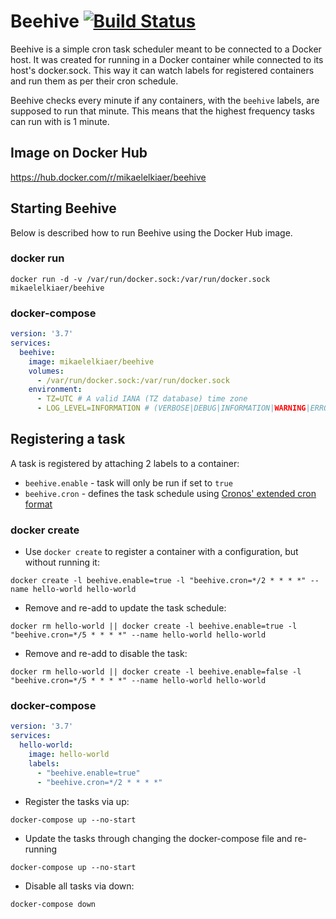# Beehive [![Build Status](https://drone.mikelk.dk/api/badges/MikaelElkiaer/Beehive/status.svg)](https://drone.mikelk.dk/MikaelElkiaer/Beehive)
Beehive is a simple cron task scheduler meant to be connected to a Docker host.
It was created for running in a Docker container while connected to its host's docker.sock.
This way it can watch labels for registered containers and run them as per their cron schedule.

Beehive checks every minute if any containers, with the `beehive` labels, are supposed to run that minute.
This means that the highest frequency tasks can run with is 1 minute.

## Image on Docker Hub
https://hub.docker.com/r/mikaelelkiaer/beehive

## Starting Beehive
Below is described how to run Beehive using the Docker Hub image.

### docker run
`docker run -d -v /var/run/docker.sock:/var/run/docker.sock mikaelelkiaer/beehive`

### docker-compose
```yaml
version: '3.7'
services:
  beehive:
    image: mikaelelkiaer/beehive
    volumes:
      - /var/run/docker.sock:/var/run/docker.sock
    environment:
      - TZ=UTC # A valid IANA (TZ database) time zone
      - LOG_LEVEL=INFORMATION # (VERBOSE|DEBUG|INFORMATION|WARNING|ERROR|FATAL)
```

## Registering a task
A task is registered by attaching 2 labels to a container:
* `beehive.enable` - task will only be run if set to `true`
* `beehive.cron` - defines the task schedule using [Cronos' extended cron format](https://github.com/HangfireIO/Cronos#cron-format)

### docker create
* Use `docker create` to register a container with a configuration, but without running it:

`docker create -l beehive.enable=true -l "beehive.cron=*/2 * * * *" --name hello-world hello-world`

* Remove and re-add to update the task schedule:

`docker rm hello-world || docker create -l beehive.enable=true -l "beehive.cron=*/5 * * * *" --name hello-world hello-world`

* Remove and re-add to disable the task:

`docker rm hello-world || docker create -l beehive.enable=false -l "beehive.cron=*/5 * * * *" --name hello-world hello-world`

### docker-compose
```yaml
version: '3.7'
services:
  hello-world:
    image: hello-world
    labels:
      - "beehive.enable=true"
      - "beehive.cron=*/2 * * * *"
```

* Register the tasks via up:

`docker-compose up --no-start`

* Update the tasks through changing the docker-compose file and re-running

`docker-compose up --no-start`

* Disable all tasks via down:

`docker-compose down`
